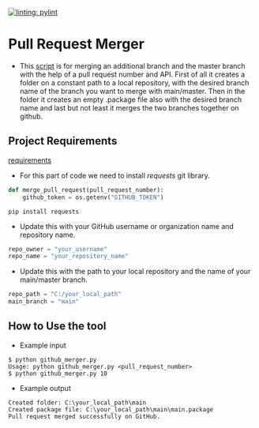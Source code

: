 [![linting: pylint](https://img.shields.io/badge/linting-pylint-yellowgreen)](https://github.com/pylint-dev/pylint)

# Pull Request Merger

- This [script](github_merger.py) is for merging an additional branch and the master branch with the help of a pull request number and API.
  First of all it creates a folder on a constant path to a local repository, with the desired branch name of the branch you want to merge with main/master.
  Then in the folder it creates an empty .package file also with the desired branch name and last but not least it merges the two branches together on github.

## Project Requirements
[requirements](requirements.txt)
- For this part of code we need to install *requests* git library.
```python
def merge_pull_request(pull_request_number):
    github_token = os.getenv("GITHUB_TOKEN")
```

```
pip install requests
```
- Update this with your GitHub username or organization name and repository name.
```python
repo_owner = "your_username"
repo_name = "your_repository_name"
```

- Update this with the path to your local repository and the name of your main/master branch.
```python
repo_path = "C:/your_local_path"
main_branch = "main"
```

## How to Use the tool
- Example input
```
$ python github_merger.py
Usage: python github_merger.py <pull_request_number>
$ python github_merger.py 10
```
- Example output
```
Created folder: C:\your_local_path\main
Created package file: C:\your_local_path\main\main.package
Pull request merged successfully on GitHub.
```
